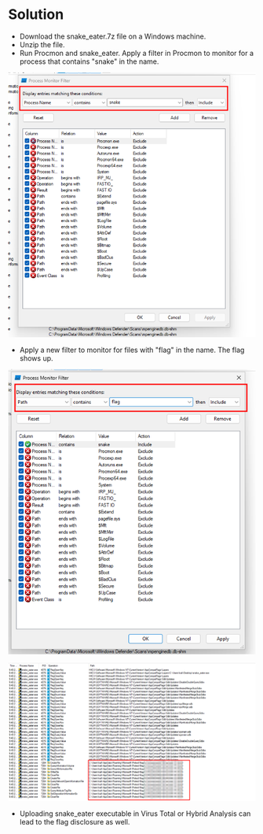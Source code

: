 # Solution
- Download the snake_eater.7z file on a Windows machine.
- Unzip the file.
- Run Procmon and snake_eater. Apply a filter in Procmon to monitor for a process that contains "snake" in the name.

![Alt text](image.png)

- Apply a new filter to monitor for files with "flag" in the name. The flag shows up.

![Alt text](image-1.png)

![Alt text](image-2.png)

- Uploading snake_eater executable in Virus Total or Hybrid Analysis can lead to the flag disclosure as well.
